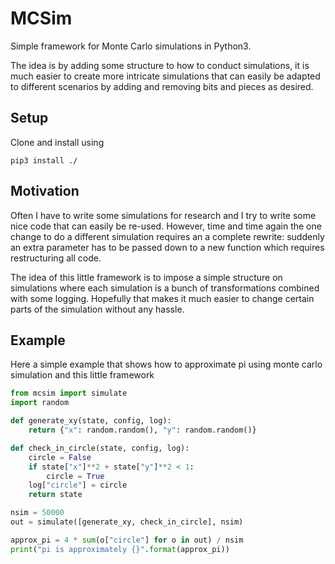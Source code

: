 # MCSim

Simple framework for Monte Carlo simulations in Python3.

The idea is by adding some structure to how to conduct simulations,
it is much easier to create more intricate simulations that can easily be adapted
to different scenarios by adding and removing bits and pieces as desired.

## Setup

Clone and install using

```
pip3 install ./
```

## Motivation

Often I have to write some simulations for research and I try to write some nice code
that can easily be re-used.
However, time and time again the one change to do a different simulation requires
an a complete rewrite:
suddenly an extra parameter has to be passed down to a new function
which requires restructuring all code.

The idea of this little framework is to impose a simple structure on simulations
where each simulation is a bunch of transformations combined with some logging.
Hopefully that makes it much easier to change certain parts of the simulation
without any hassle.

## Example

Here a simple example that shows how to approximate pi using monte carlo simulation
and this little framework

```python
from mcsim import simulate
import random

def generate_xy(state, config, log):
    return {"x": random.random(), "y": random.random()}

def check_in_circle(state, config, log):
    circle = False
    if state["x"]**2 + state["y"]**2 < 1:
        circle = True
    log["circle"] = circle
    return state

nsim = 50000
out = simulate([generate_xy, check_in_circle], nsim)

approx_pi = 4 * sum(o["circle"] for o in out) / nsim
print("pi is approximately {}".format(approx_pi))
```

